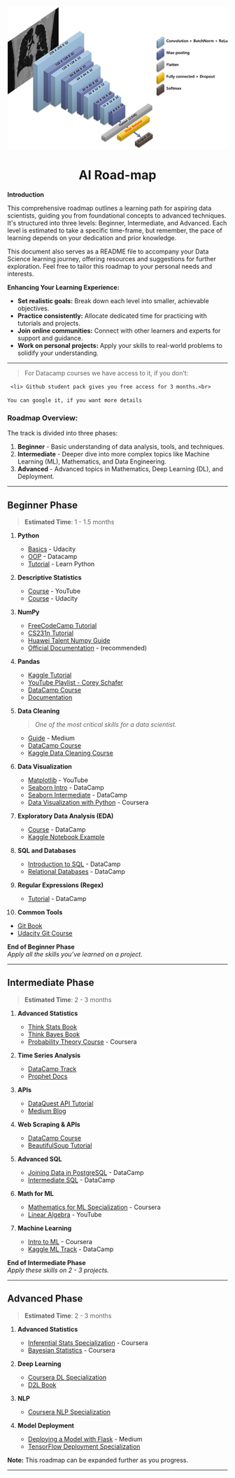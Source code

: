 ![Simple CNN model](images/Convolutional-neural-network-CNN-model-architecture-CNN-architecture-for.png)

<h1 align="center">AI Road-map</h1>

**Introduction**

This comprehensive roadmap outlines a learning path for aspiring data scientists, guiding you from foundational concepts to advanced techniques. It's structured into three levels: Beginner, Intermediate, and Advanced. Each level is estimated to take a specific time-frame, but remember, the pace of learning depends on your dedication and prior knowledge.

This document also serves as a README file to accompany your Data Science learning journey, offering resources and suggestions for further exploration. Feel free to tailor this roadmap to your personal needs and interests.

**Enhancing Your Learning Experience:**

- **Set realistic goals:** Break down each level into smaller, achievable objectives.
- **Practice consistently:** Allocate dedicated time for practicing with tutorials and projects.
- **Join online communities:** Connect with other learners and experts for support and guidance.
- **Work on personal projects:** Apply your skills to real-world problems to solidify your understanding.

---

> For Datacamp courses we have access to it, if you don’t:<br>

     <li> Github student pack gives you free access for 3 months.<br>

`You can google it, if you want more details`

### Roadmap Overview:

The track is divided into three phases:

1. **Beginner** - Basic understanding of data analysis, tools, and techniques.
2. **Intermediate** - Deeper dive into more complex topics like Machine Learning (ML), Mathematics, and Data Engineering.
3. **Advanced** - Advanced topics in Mathematics, Deep Learning (DL), and Deployment.

---

## Beginner Phase

> **Estimated Time**: 1 - 1.5 months

1. **Python**<br>

   - [Basics](https://www.udacity.com/course/introduction-to-python--ud1110) - Udacity<br>
   - [OOP](https://learn.datacamp.com/courses/object-oriented-programming-in-python) - Datacamp<br>
   - [Tutorial](https://learnpython.org/) - Learn Python

2. **Descriptive Statistics**<br>

   - [Course](https://www.youtube.com/watch?v=MXaJ7sa7q-8&list=PL0KQuRyPJoe6KjlUM6iNYgt8d0DwI-IGR) - YouTube<br>
   - [Course](https://www.udacity.com/course/intro-to-descriptive-statistics--ud827) - Udacity<br>

3. **NumPy**<br>

   - [FreeCodeCamp Tutorial](https://www.youtube.com/watch?v=QUT1VHiLmmI&t=1s)<br>
   - [CS231n Tutorial](http://cs231n.github.io/python-numpy-tutorial/)<br>
   - [Huawei Talent Numpy Guide](https://drive.google.com/file/d/1cdYROgc7D9zXmkjWRbq16POyDFI5JzSH/view?usp=sharing)<br>
   - [Official Documentation](https://numpy.org/doc/1.18/user/quickstart.html) - (recommended) <br>

4. **Pandas**<br>

   - [Kaggle Tutorial](https://www.kaggle.com/learn/pandas)<br>
   - [YouTube Playlist - Corey Schafer ](https://www.youtube.com/watch?v=ZyhVh-qRZPA&list=PL-osiE80TeTsWmV9i9c58mdDCSskIFdDS)<br>
   - [DataCamp Course](https://learn.datacamp.com/courses/data-manipulation-with-pandas)<br>
   - [Documentation](https://pandas.pydata.org/pandas-docs/version/0.15/tutorials.html)<br>

5. **Data Cleaning**

   > _One of the most critical skills for a data scientist._

   - [Guide](https://towardsdatascience.com/the-ultimate-guide-to-data-cleaning-3969843991d4) - Medium<br>
   - [DataCamp Course](https://www.datacamp.com/courses/cleaning-data-in-python)<br>
   - [Kaggle Data Cleaning Course](https://www.kaggle.com/learn/data-cleaning)<br>

6. **Data Visualization**<br>

   - [Matplotlib](https://www.youtube.com/playlist?list=PL-osiE80TeTvipOqomVEeZ1HRrcEvtZB_) - YouTube<br>
   - [Seaborn Intro](https://learn.datacamp.com/courses/introduction-to-data-visualization-with-seaborn) - DataCamp<br>
   - [Seaborn Intermediate](https://learn.datacamp.com/courses/intermediate-data-visualization-with-seaborn) - DataCamp<br>
   - [Data Visualization with Python](https://www.coursera.org/learn/understanding-visualization-data) - Coursera<br>

7. **Exploratory Data Analysis (EDA)**<br>

   - [Course](https://learn.datacamp.com/courses/exploratory-data-analysis-in-python) - DataCamp<br>
   - [Kaggle Notebook Example](https://www.kaggle.com/bandiatindra/telecom-churn-prediction)<br>

8. **SQL and Databases**<br>

   - [Introduction to SQL](https://learn.datacamp.com/courses/introduction-to-sql) - DataCamp<br>
   - [Relational Databases](https://learn.datacamp.com/courses/introduction-to-relational-databases-in-sql) - DataCamp<br>

9. **Regular Expressions (Regex)**<br>

   - [Tutorial](https://www.datacamp.com/community/tutorials/python-regular-expression-tutorial) - DataCamp<br>

10. **Common Tools**<br>

- [Git Book](https://git-scm.com/book/en/v2)<br>
- [Udacity Git Course](https://www.udacity.com/course/version-control-with-git--ud123)

**End of Beginner Phase**  
_Apply all the skills you’ve learned on a project._

---

## Intermediate Phase

> **Estimated Time**: 2 - 3 months

1. **Advanced Statistics**<br>

   - [Think Stats Book](https://b-ok.africa/book/2737548/7659e9)<br>
   - [Think Bayes Book](https://b-ok.africa/book/2737587/ab97d5)<br>
   - [Probability Theory Course](https://www.coursera.org/learn/probability-theory-statistics) - Coursera<br>

2. **Time Series Analysis**<br>

   - [DataCamp Track](https://learn.datacamp.com/skill-tracks/time-series-with-python)<br>
   - [Prophet Docs](https://facebook.github.io/prophet/docs/quick_start.html)<br>

3. **APIs**<br>

   - [DataQuest API Tutorial](https://www.dataquest.io/blog/python-api-tutorial/)<br>
   - [Medium Blog](https://medium.com/how-to-pull-data-from-an-api-using-python-requests)<br>

4. **Web Scraping & APIs**<br>

   - [DataCamp Course](https://learn.datacamp.com/courses/web-scraping-with-python)<br>
   - [BeautifulSoup Tutorial](https://realpython.com/beautiful-soup-web-scraper-python/)<br>

5. **Advanced SQL**<br>

   - [Joining Data in PostgreSQL](https://learn.datacamp.com/courses/joining-data-in-postgresql) - DataCamp<br>
   - [Intermediate SQL](https://learn.datacamp.com/courses/intermediate-sql) - DataCamp<br>

6. **Math for ML**<br>

   - [Mathematics for ML Specialization](https://www.coursera.org/specializations/mathematics-machine-learning) - Coursera<br>
   - [Linear Algebra](https://www.youtube.com/playlist?list=PLZHQObOWTQDPD3MizzM2xVFitgF8hE_ab) - YouTube<br>

7. **Machine Learning**<br>
   - [Intro to ML](https://www.coursera.org/learn/machine-learning) - Coursera<br>
   - [Kaggle ML Track](https://learn.datacamp.com/career-tracks/machine-learning-scientist-with-python?version=1) - DataCamp<br>

**End of Intermediate Phase**  
_Apply these skills on 2 - 3 projects._

---

## Advanced Phase

> **Estimated Time**: 2 - 3 months

1. **Advanced Statistics**<br>

   - [Inferential Stats Specialization](https://www.coursera.org/specializations/statistics-with-python) - Coursera<br>
   - [Bayesian Statistics](https://www.coursera.org/learn/bayesian-statistics) - Coursera<br>

2. **Deep Learning**<br>

   - [Coursera DL Specialization](https://www.coursera.org/specializations/deep-learning)<br>
   - [D2L Book](https://d2l.ai/d2l-en.pdf)<br>

3. **NLP**<br>

   - [Coursera NLP Specialization](https://www.coursera.org/specializations/natural-language-processing)<br>

4. **Model Deployment**<br>
   - [Deploying a Model with Flask](https://towardsdatascience.com/deploying-a-deep-learning-model-using-flask-3ec166ef59fb) - Medium<br>
   - [TensorFlow Deployment Specialization](https://www.coursera.org/specializations/tensorflow-data-and-deployment)<br>

**Note:** This roadmap can be expanded further as you progress.

---
